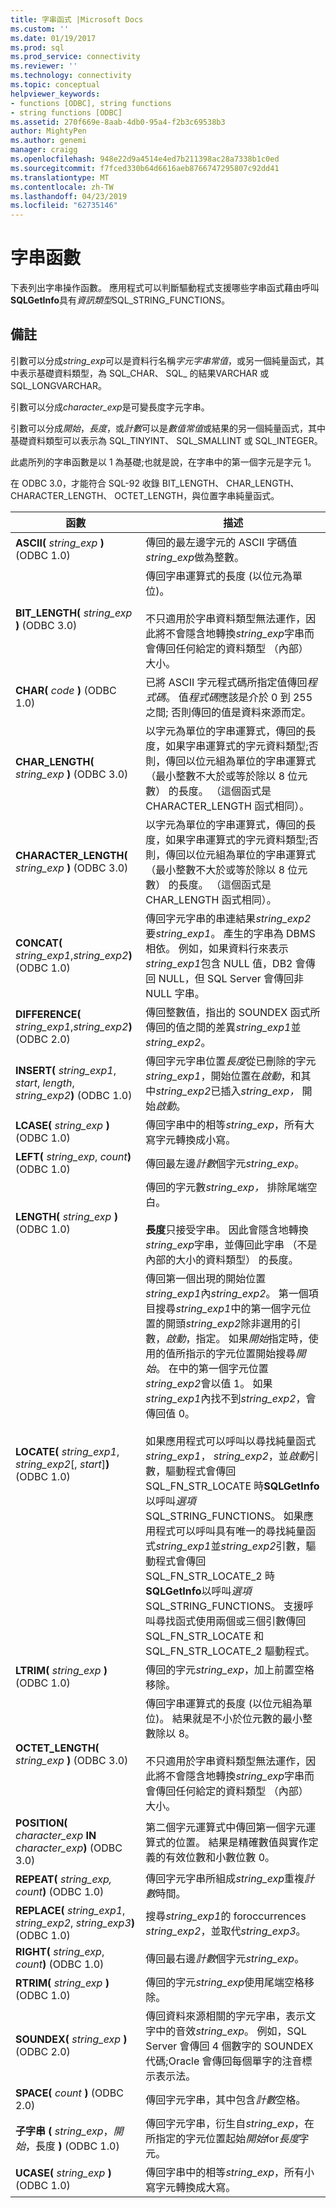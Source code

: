 ```yaml
---
title: 字串函式 |Microsoft Docs
ms.custom: ''
ms.date: 01/19/2017
ms.prod: sql
ms.prod_service: connectivity
ms.reviewer: ''
ms.technology: connectivity
ms.topic: conceptual
helpviewer_keywords:
- functions [ODBC], string functions
- string functions [ODBC]
ms.assetid: 270f669e-8aab-4db0-95a4-f2b3c69538b3
author: MightyPen
ms.author: genemi
manager: craigg
ms.openlocfilehash: 948e22d9a4514e4ed7b211398ac28a7338b1c0ed
ms.sourcegitcommit: f7fced330b64d6616aeb8766747295807c92dd41
ms.translationtype: MT
ms.contentlocale: zh-TW
ms.lasthandoff: 04/23/2019
ms.locfileid: "62735146"
---
```

# <a name="string-functions"></a>字串函數
下表列出字串操作函數。 應用程式可以判斷驅動程式支援哪些字串函式藉由呼叫**SQLGetInfo**具有*資訊類型*SQL_STRING_FUNCTIONS。  
  
## <a name="remarks"></a>備註  
 引數可以分成*string_exp*可以是資料行名稱*字元字串常值*，或另一個純量函式，其中表示基礎資料類型，為 SQL_CHAR、 SQL_ 的結果VARCHAR 或 SQL_LONGVARCHAR。  
  
 引數可以分成*character_exp*是可變長度字元字串。  
  
 引數可以分成*開始*，*長度*，或*計數*可以是*數值常值*或結果的另一個純量函式，其中基礎資料類型可以表示為 SQL_TINYINT、 SQL_SMALLINT 或 SQL_INTEGER。  
  
 此處所列的字串函數是以 1 為基礎;也就是說，在字串中的第一個字元是字元 1。  
  
 在 ODBC 3.0，才能符合 SQL-92 收錄 BIT_LENGTH、 CHAR_LENGTH、 CHARACTER_LENGTH、 OCTET_LENGTH，與位置字串純量函式。  
  
|函數|描述|  
|--------------|-----------------|  
|**ASCII(** _string_exp_ **)**  (ODBC 1.0)|傳回的最左邊字元的 ASCII 字碼值*string_exp*做為整數。|  
|**BIT_LENGTH(** _string_exp_ **)**  (ODBC 3.0)|傳回字串運算式的長度 (以位元為單位)。<br /><br /> 不只適用於字串資料類型無法運作，因此將不會隱含地轉換*string_exp*字串而會傳回任何給定的資料類型 （內部） 大小。|  
|**CHAR(** _code_ **)**  (ODBC 1.0)|已將 ASCII 字元程式碼所指定值傳回*程式碼*。 值*程式碼*應該是介於 0 到 255 之間; 否則傳回的值是資料來源而定。|  
|**CHAR_LENGTH(** _string_exp_ **)**  (ODBC 3.0)|以字元為單位的字串運算式，傳回的長度，如果字串運算式的字元資料類型;否則，傳回以位元組為單位的字串運算式 （最小整數不大於或等於除以 8 位元數） 的長度。 （這個函式是 CHARACTER_LENGTH 函式相同）。|  
|**CHARACTER_LENGTH(** _string_exp_ **)**  (ODBC 3.0)|以字元為單位的字串運算式，傳回的長度，如果字串運算式的字元資料類型;否則，傳回以位元組為單位的字串運算式 （最小整數不大於或等於除以 8 位元數） 的長度。 （這個函式是 CHAR_LENGTH 函式相同）。|  
|**CONCAT(** _string_exp1_,_string_exp2_**)**  (ODBC 1.0)|傳回字元字串的串連結果*string_exp2*要*string_exp1*。 產生的字串為 DBMS 相依。 例如，如果資料行來表示*string_exp1*包含 NULL 值，DB2 會傳回 NULL，但 SQL Server 會傳回非 NULL 字串。|  
|**DIFFERENCE(** _string_exp1_,_string_exp2_**)**  (ODBC 2.0)|傳回整數值，指出的 SOUNDEX 函式所傳回的值之間的差異*string_exp1*並*string_exp2*。|  
|**INSERT(** _string_exp1_, *start*, *length*, _string_exp2_**)**  (ODBC 1.0)|傳回字元字串位置*長度*從已刪除的字元*string_exp1*，開始位置在*啟動*，和其中*string_exp2*已插入*string_exp，* 開始*啟動*。|  
|**LCASE(** _string_exp_ **)** (ODBC 1.0)|傳回字串中的相等*string_exp*，所有大寫字元轉換成小寫。|  
|**LEFT(** _string_exp_, _count_**)** (ODBC 1.0)|傳回最左邊*計數*個字元*string_exp*。|  
|**LENGTH(** _string_exp_ **)** (ODBC 1.0)|傳回的字元數*string_exp，* 排除尾端空白。<br /><br /> **長度**只接受字串。 因此會隱含地轉換*string_exp*字串，並傳回此字串 （不是內部的大小的資料類型） 的長度。|  
|**LOCATE(** _string_exp1_, *string_exp2*[, *start*]**)** (ODBC 1.0)|傳回第一個出現的開始位置*string_exp1*內*string_exp2*。 第一個項目搜尋*string_exp1*中的第一個字元位置的開頭*string_exp2*除非選用的引數，*啟動*，指定。 如果*開始*指定時，使用的值所指示的字元位置開始搜尋*開始*。 在中的第一個字元位置*string_exp2*會以值 1。 如果*string_exp1*內找不到*string_exp2*，會傳回值 0。<br /><br /> 如果應用程式可以呼叫以尋找純量函式*string_exp1*， *string_exp2*，並*啟動*引數，驅動程式會傳回 SQL_FN_STR_LOCATE 時**SQLGetInfo**以呼叫*選項*SQL_STRING_FUNCTIONS。 如果應用程式可以呼叫具有唯一的尋找純量函式*string_exp1*並*string_exp2*引數，驅動程式會傳回 SQL_FN_STR_LOCATE_2 時**SQLGetInfo**以呼叫*選項*SQL_STRING_FUNCTIONS。 支援呼叫尋找函式使用兩個或三個引數傳回 SQL_FN_STR_LOCATE 和 SQL_FN_STR_LOCATE_2 驅動程式。|  
|**LTRIM(** _string_exp_ **)** (ODBC 1.0)|傳回的字元*string_exp*，加上前置空格移除。|  
|**OCTET_LENGTH(** _string_exp_ **)** (ODBC 3.0)|傳回字串運算式的長度 (以位元組為單位)。 結果就是不小於位元數的最小整數除以 8。<br /><br /> 不只適用於字串資料類型無法運作，因此將不會隱含地轉換*string_exp*字串而會傳回任何給定的資料類型 （內部） 大小。|  
|**POSITION(** _character_exp_ **IN** _character_exp_**)** (ODBC 3.0)|第二個字元運算式中傳回第一個字元運算式的位置。 結果是精確數值與實作定義的有效位數和小數位數 0。|  
|**REPEAT(** _string_exp,_ _count_**)** (ODBC 1.0)|傳回字元字串所組成*string_exp*重複*計數*時間。|  
|**REPLACE(** _string_exp1_, *string_exp2*, _string_exp3_**)** (ODBC 1.0)|搜尋*string_exp1*的 foroccurrences *string_exp2*，並取代*string_exp3*。|  
|**RIGHT(** _string_exp_, _count_**)** (ODBC 1.0)|傳回最右邊*計數*個字元*string_exp*。|  
|**RTRIM(** _string_exp_ **)** (ODBC 1.0)|傳回的字元*string_exp*使用尾端空格移除。|  
|**SOUNDEX(** _string_exp_ **)** (ODBC 2.0)|傳回資料來源相關的字元字串，表示文字中的音效*string_exp*。 例如，SQL Server 會傳回 4 個數字的 SOUNDEX 代碼;Oracle 會傳回每個單字的注音標示表示法。|  
|**SPACE(** _count_ **)** (ODBC 2.0)|傳回字元字串，其中包含*計數*空格。|  
|**子字串 (** _string_exp_，*開始*，長度 **)** (ODBC 1.0)|傳回字元字串，衍生自*string_exp*，在所指定的字元位置起始*開始*for*長度*字元。|  
|**UCASE(** _string_exp_ **)** (ODBC 1.0)|傳回字串中的相等*string_exp*，所有小寫字元轉換成大寫。|
